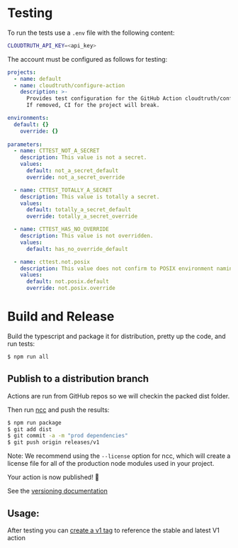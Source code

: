 # Testing

To run the tests use a `.env` file with the following content:

```bash
CLOUDTRUTH_API_KEY=<api_key>
```

The account must be configured as follows for testing:

```yaml
projects:
  - name: default
  - name: cloudtruth/configure-action
    description: >-
      Provides test configuration for the GitHub Action cloudtruth/configure-action.
      If removed, CI for the project will break.

environments:
  default: {}
    override: {}
    
parameters:
  - name: CTTEST_NOT_A_SECRET
    description: This value is not a secret.
    values:
      default: not_a_secret_default
      override: not_a_secret_override

  - name: CTTEST_TOTALLY_A_SECRET
    description: This value is totally a secret.
    values:
      default: totally_a_secret_default
      override: totally_a_secret_override

  - name: CTTEST_HAS_NO_OVERRIDE
    description: This value is not overridden.
    values:
      default: has_no_override_default

  - name: cttest.not.posix
    description: This value does not confirm to POSIX environment naming standards.
    values:
      default: not.posix.default
      override: not.posix.override
```

# Build and Release

Build the typescript and package it for distribution, pretty up the code, and run tests:
```bash
$ npm run all
```

## Publish to a distribution branch

Actions are run from GitHub repos so we will checkin the packed dist folder. 

Then run [ncc](https://github.com/zeit/ncc) and push the results:
```bash
$ npm run package
$ git add dist
$ git commit -a -m "prod dependencies"
$ git push origin releases/v1
```

Note: We recommend using the `--license` option for ncc, which will create a license file for all of the production node modules used in your project.

Your action is now published! :rocket: 

See the [versioning documentation](https://github.com/actions/toolkit/blob/master/docs/action-versioning.md)

## Usage:

After testing you can [create a v1 tag](https://github.com/actions/toolkit/blob/master/docs/action-versioning.md) to reference the stable and latest V1 action

